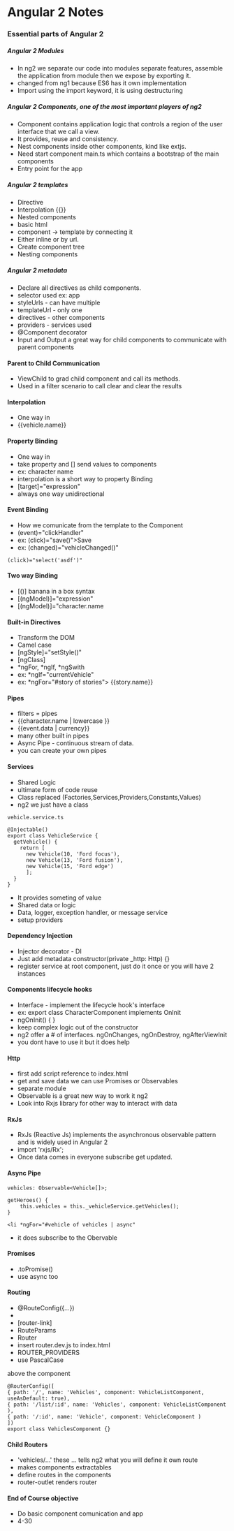 # Angular 2 Notes

### Essential parts of Angular 2

##### Angular 2 Modules

- In ng2 we separate our code into modules separate features, assemble the application from module then we expose by exporting it.
- changed from ng1 because ES6 has it own implementation
- Import using the import keyword, it is using destructuring

##### Angular 2 Components, one of the most important players of ng2
- Component contains application logic that controls a region of the user interface that we call a view.
- It provides, reuse and consistency.
- Nest components inside other components, kind like extjs.
- Need start component main.ts  which contains a bootstrap of the main components
- Entry point for the app

##### Angular 2 templates

- Directive
- Interpolation {{}}
- Nested components <vehicle> </vehicle>
- basic html
- component -> template by connecting it
- Either inline or by url.
- Create component tree
- Nesting components

##### Angular 2 metadata
- Declare all directives as child components.
- selector used ex: app   <app></app>
- styleUrls - can have multiple
- templateUrl - only one
- directives - other components
- providers - services used
- @Component decorator
- Input and Output a great way for child components to communicate with parent components

#### Parent to Child Communication
- ViewChild to grad child component and call its methods.
- Used in a filter scenario to call clear and clear the results

#### Interpolation
- One way in
- {{vehicle.name}}

#### Property Binding
- One way in
- take property and [] send values to components
- ex: character name
- interpolation is a short way to property Binding
- [target]="expression"
- always one way unidirectional

#### Event Binding
- How we comunicate from the template to the Component
- (event)="clickHandler"
- ex: (click)="save()">Save</button>
- ex: (changed)="vehicleChanged()"
```
(click)="select('asdf')"
```

#### Two way Binding
- [()] banana in a box syntax
- [(ngModel)]="expression"
- [(ngModel)]="character.name

#### Built-in Directives
- Transform the DOM
- Camel case
- [ngStyle]="setStyle()"
- [ngClass]
- *ngFor, *ngIf, *ngSwith
- ex: *ngIf="currentVehicle"
- ex: *ngFor="#story of stories"> {{story.name}}

#### Pipes
- filters = pipes
- {{character.name | lowercase }}
- {{event.data | currency}}
- many other built in pipes
- Async Pipe - continuous stream of data.
- you can create your own pipes


#### Services
- Shared Logic
- ultimate form of code reuse
- Class replaced (Factories,Services,Providers,Constants,Values)
- ng2 we just have a class

```
vehicle.service.ts

@Injectable()
export class VehicleService {
  getVehicle() {
    return [
      new Vehicle(10, 'Ford focus'),
      new Vehicle(13, 'Ford fusion'),
      new Vehicle(15, 'Ford edge')
      ];
  }
}
```
- It provides someting of value
- Shared data or logic
- Data, logger, exception handler, or message service
- setup providers

#### Dependency Injection
- Injector decorator - DI
- Just add metadata constructor(private _http: Http) {}
- register service at root component, just do it once or you will have 2 instances


#### Components lifecycle hooks
- Interface - implement the lifecycle hook's interface
- ex: export class CharacterComponent implements OnInit
- ngOnInit() { }
- keep complex logic out of the constructor
- ng2 offer a # of interfaces. ngOnChanges, ngOnDestroy, ngAfterViewInit
- you dont have to use it but it does help


#### Http
- first add script reference to index.html
- get and save data we can use Promises or Observables
- separate module
- Observable is a great new way to work it ng2
- Look into Rxjs library for other way to interact with data

#### RxJs
- RxJs (Reactive Js) implements the asynchronous observable pattern and is widely used in Angular 2
- import 'rxjs/Rx';
- Once data comes in everyone subscribe get updated.

#### Async Pipe
```
vehicles: Observable<Vehicle[]>;

getHeroes() {
    this.vehicles = this._vehicleService.getVehicles();
}

<li *ngFor="#vehicle of vehicles | async"
```
- it does subscribe to the Obervable


#### Promises
- .toPromise()
- use async too


#### Routing
- @RouteConfig({...})
- <router-outlet>
- [router-link]
- RouteParams
- Router
- insert router.dev.js to index.html
- ROUTER_PROVIDERS
- use PascalCase

above the component

```
@RouterConfig([
{ path: '/', name: 'Vehicles', component: VehicleListComponent, useAsDefault: true),
{ path: '/list/:id', name: 'Vehicles', component: VehicleListComponent ),
{ path: '/:id', name: 'Vehicle', component: VehicleComponent )
])
export class VehiclesComponent {}
```

#### Child Routers
- 'vehicles/...'   these ... tells ng2 what you will define it own route
- makes components extractables
- define routes in the components
- router-outlet renders router




#### End of Course objective
- Do basic component comunication and app
- 4-30